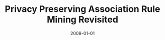 ---
title: "Privacy Preserving Association Rule Mining Revisited"
collection: publications
permalink: /publication/2008-01-01-Privacy-Preserving-Association-Rule-Mining-Revisited
date: 2008-01-01
venue: 'CoRR'
paperurl: 'http://arxiv.org/abs/0808.3166'
citation: ' Abedelaziz Mohaisen,  Dowon Hong, &quot;Privacy Preserving Association Rule Mining Revisited.&quot; CoRR, 2008.'
---